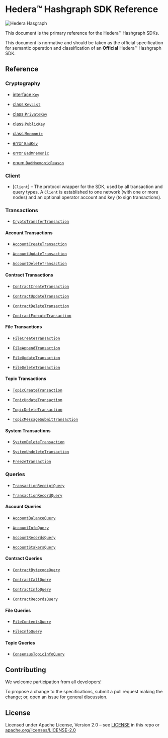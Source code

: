 # Hedera™ Hashgraph SDK Reference

![Hedera Hasgraph](https://www.hedera.com/logo-capital-hbar-wordmark.jpg)

This document is the primary reference for the Hedera™ Hashgraph SDKs.

This document is normative and should be taken as the official specification for
semantic operation and classification of an **Official** Hedera™ Hashgraph SDK.

## Reference

### Cryptography

* [interface `Key`](reference/cryptography/Key.md)

* [class `KeyList`](reference/cryptography/KeyList.md)

* [class `PrivateKey`](reference/cryptography/PrivateKey.md)

* [class `PublicKey`](reference/cryptography/PublicKey.md)

* [class `Mnemonic`](reference/cryptography/Mnemonic.md)

* [error `BadKey`](reference/cryptography/BadKey.md)

* [error `BadMnemonic`](reference/cryptography/BadMnemonic.md)

* [enum `BadMnemonicReason`](reference/cryptography/BadMnemonicReason.md)

### Client

* [`Client`] – The protocol wrapper for the SDK, used by all transaction
    and query types. A `Client` is established to one network (with one
    or more nodes) and an optional operator account and key (to sign
    transactions).

### Transactions

* [`CryptoTransferTransaction`](reference/CryptoTransferTransaction.md)

#### Account Transactions

* [`AccountCreateTransaction`](reference/AccountCreateTransaction.md)

* [`AccountUpdateTransaction`](reference/AccountUpdateTransaction.md)

* [`AccountDeleteTransaction`](reference/AccountDeleteTransaction.md)

#### Contract Transactions

* [`ContractCreateTransaction`](reference/ContractCreateTransaction.md)

* [`ContractUpdateTransaction`](reference/ContractUpdateTransaction.md)

* [`ContractDeleteTransaction`](reference/ContractDeleteTransaction.md)

* [`ContractExecuteTransaction`](reference/ContractExecuteTransaction.md)

#### File Transactions

* [`FileCreateTransaction`](reference/FileCreateTransaction.md)

* [`FileAppendTransaction`](reference/FileAppendTransaction.md)

* [`FileUpdateTransaction`](reference/FileUpdateTransaction.md)

* [`FileDeleteTransaction`](reference/FileDeleteTransaction.md)

#### Topic Transactions

* [`TopicCreateTransaction`](reference/TopicCreateTransaction.md)

* [`TopicUpdateTransaction`](reference/TopicUpdateTransaction.md)

* [`TopicDeleteTransaction`](reference/TopicDeleteTransaction.md)

* [`TopicMessageSubmitTransaction`](reference/TopicMessageSubmitTransaction.md)

#### System Transactions

* [`SystemDeleteTransaction`](reference/SystemDeleteTransaction.md)

* [`SystemUndeleteTransaction`](reference/SystemUndeleteTransaction.md)

* [`FreezeTransaction`](reference/FreezeTransaction.md)

### Queries

* [`TransactionReceiptQuery`](reference/TransactionReceiptQuery.md)

* [`TransactionRecordQuery`](reference/TransactionRecordQuery.md)

#### Account Queries

* [`AccountBalanceQuery`](reference/AccountBalanceQuery.md)

* [`AccountInfoQuery`](reference/AccountInfoQuery.md)

* [`AccountRecordsQuery`](reference/AccountRecordsQuery.md)

* [`AccountStakersQuery`](reference/AccountStakersQuery.md)

#### Contract Queries

* [`ContractBytecodeQuery`](reference/ContractBytecodeQuery.md)

* [`ContractCallQuery`](reference/ContractCallQuery.md)

* [`ContractInfoQuery`](reference/ContractInfoQuery.md)

* [`ContractRecordsQuery`](reference/ContractRecordsQuery.md)

#### File Queries

* [`FileContentsQuery`](reference/FileContentsQuery.md)

* [`FileInfoQuery`](reference/FileInfoQuery.md)

#### Topic Queries

* [`ConsensusTopicInfoQuery`](reference/ConsensusTopicInfoQuery.md)

## Contributing

We welcome participation from all developers!

To propose a change to the specifications, submit a pull request making the
change; or, open an issue for general discussion.

## License

Licensed under Apache License,
Version 2.0 – see [LICENSE](LICENSE) in this repo
or [apache.org/licenses/LICENSE-2.0](http://www.apache.org/licenses/LICENSE-2.0)
